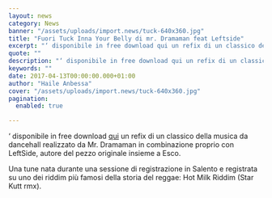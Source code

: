 ```yaml
---
layout: news
category: News
banner: "/assets/uploads/import.news/tuck-640x360.jpg"
title: "Fuori Tuck Inna Your Belly di mr. Dramaman feat Leftside"
excerpt: "‘ disponibile in free download qui un refix di un classico della musica da dancehall realizzato da Mr. Dramaman in combinazione proprio con LeftSide, autore del pezzo originale insieme a Esco. Una tune nata durante una sessione di registrazione in Salento e registrata su uno dei riddim più famosi della storia del reggae: Hot Milk Riddim [&hellip"
quote: ""
description: "‘ disponibile in free download qui un refix di un classico della musica da dancehall realizzato da Mr. Dramaman in combinazione proprio con LeftSide, autore del pezzo originale insieme a Esco. Una tune nata durante una sessione di registrazione in Salento e registrata su uno dei riddim più famosi della storia del reggae: Hot Milk Riddim [&hellip"
keywords: ""
date: 2017-04-13T00:00:00.000+01:00
author: "Haile Anbessa"
cover: "/assets/uploads/import.news/tuck-640x360.jpg"
pagination:
  enabled: true

---
```


‘ disponibile in free download [qui](https://bit.ly/2fCE919) un refix di un classico della musica da dancehall realizzato da Mr. Dramaman in combinazione proprio con LeftSide, autore del pezzo originale insieme a Esco.

Una tune nata durante una sessione di registrazione in Salento e registrata su uno dei riddim più famosi della storia del reggae: Hot Milk Riddim (Star Kutt rmx).